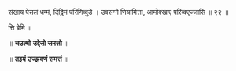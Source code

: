 संखाय पेसलं धम्मं, दिट्ठिमं परिणिव्वुडे । 
उवसग्गे णियामित्ता, आमोक्खाए परिव्वएज्जासि ॥ २२ ॥

त्ति बेमि ॥ 

॥ **चउत्थो उद्देसो समत्तो** ॥ 

॥ **तइयं उज्झयणं समत्तं** ॥ 

